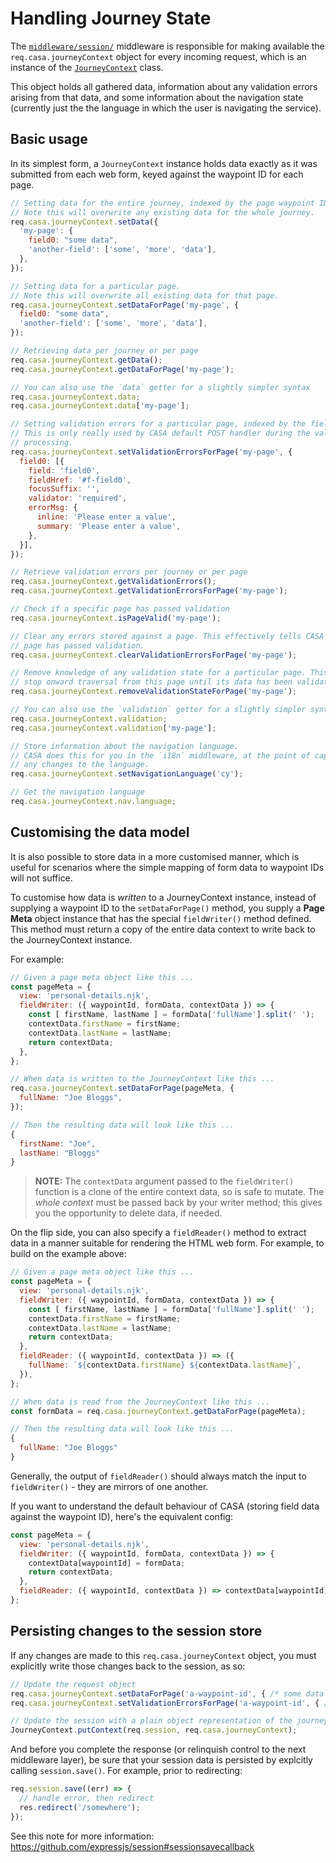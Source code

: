 # Handling Journey State

The [`middleware/session/`](../../middleware/session/) middleware is responsible for making available the `req.casa.journeyContext` object for every incoming request, which is an instance of the [`JourneyContext`](../../lib/JourneyContext.js) class.

This object holds all gathered data, information about any validation errors arising from that data, and some information about the navigation state (currently just the the language in which the user is navigating the service).

## Basic usage

In its simplest form, a `JourneyContext` instance holds data exactly as it was submitted from each web form, keyed against the waypoint ID for each page.

```javascript
// Setting data for the entire journey, indexed by the page waypoint ID.
// Note this will overwrite any existing data for the whole journey.
req.casa.journeyContext.setData({
  'my-page': {
    field0: "some data",
    'another-field': ['some', 'more', 'data'],
  },
});
```

```javascript
// Setting data for a particular page.
// Note this will overwrite all existing data for that page.
req.casa.journeyContext.setDataForPage('my-page', {
  field0: "some data",
  'another-field': ['some', 'more', 'data'],
});
```

```javascript
// Retrieving data per journey or per page
req.casa.journeyContext.getData();
req.casa.journeyContext.getDataForPage('my-page');

// You can also use the `data` getter for a slightly simpler syntax
req.casa.journeyContext.data;
req.casa.journeyContext.data['my-page'];
```

```javascript
// Setting validation errors for a particular page, indexed by the field name.
// This is only really used by CASA default POST handler during the validation
// processing.
req.casa.journeyContext.setValidationErrorsForPage('my-page', {
  field0: [{
    field: 'field0',
    fieldHref: '#f-field0',
    focusSuffix: '',
    validator: 'required',
    errorMsg: {
      inline: 'Please enter a value',
      summary: 'Please enter a value',
    },
  }],
});
```

```javascript
// Retrieve validation errors per journey or per page
req.casa.journeyContext.getValidationErrors();
req.casa.journeyContext.getValidationErrorsForPage('my-page');

// Check if a specific page has passed validation
req.casa.journeyContext.isPageValid('my-page');

// Clear any errors stored against a page. This effectively tells CASA that the
// page has passed validation.
req.casa.journeyContext.clearValidationErrorsForPage('my-page');

// Remove knowledge of any validation state for a particular page. This will
// stop onward traversal from this page until its data has been validated again.
req.casa.journeyContext.removeValidationStateForPage('my-page');

// You can also use the `validation` getter for a slightly simpler syntax
req.casa.journeyContext.validation;
req.casa.journeyContext.validation['my-page'];
```

```javascript
// Store information about the navigation language.
// CASA does this for you in the `i18n` middleware, at the point of capturing
// any changes to the language.
req.casa.journeyContext.setNavigationLanguage('cy');

// Get the navigation language
req.casa.journeyContext.nav.language;
```

## Customising the data model

It is also possible to store data in a more customised manner, which is useful for scenarios where the simple mapping of form data to waypoint IDs will not suffice.

To customise how data is _written_ to a JourneyContext instance, instead of supplying a waypoint ID to the `setDataForPage()` method, you supply a **Page Meta** object instance that has the special `fieldWriter()` method defined. This method must return a copy of the entire data context to write back to the JourneyContext instance.

For example:

```javascript
// Given a page meta object like this ...
const pageMeta = {
  view: 'personal-details.njk',
  fieldWriter: ({ waypointId, formData, contextData }) => {
    const [ firstName, lastName ] = formData['fullName'].split(' ');
    contextData.firstName = firstName;
    contextData.lastName = lastName;
    return contextData;
  },
};

// When data is written to the JourneyContext like this ...
req.casa.journeyContext.setDataForPage(pageMeta, {
  fullName: "Joe Bloggs",
});

// Then the resulting data will look like this ...
{
  firstName: "Joe",
  lastName: "Bloggs"
}
```

> **NOTE:** The `contextData` argument passed to the `fieldWriter()` function is a clone of the entire context data, so is safe to mutate. The _whole context_ must be passed back by your writer method; this gives you the opportunity to delete data, if needed.

On the flip side, you can also specify a `fieldReader()` method to extract data in a manner suitable for rendering the HTML web form. For example, to build on the example above:

```javascript
// Given a page meta object like this ...
const pageMeta = {
  view: 'personal-details.njk',
  fieldWriter: ({ waypointId, formData, contextData }) => {
    const [ firstName, lastName ] = formData['fullName'].split(' ');
    contextData.firstName = firstName;
    contextData.lastName = lastName;
    return contextData;
  },
  fieldReader: ({ waypointId, contextData }) => ({
    fullName: `${contextData.firstName} ${contextData.lastName}`,
  }),
};

// When data is read from the JourneyContext like this ...
const formData = req.casa.journeyContext.getDataForPage(pageMeta);

// Then the resulting data will look like this ...
{
  fullName: "Joe Bloggs"
}
```

Generally, the output of `fieldReader()` should always match the input to `fieldWriter()` - they are mirrors of one another.

If you want to understand the default behaviour of CASA (storing field data against the waypoint ID), here's the equivalent config:

```javascript
const pageMeta = {
  view: 'personal-details.njk',
  fieldWriter: ({ waypointId, formData, contextData }) => {
    contextData[waypointId] = formData;
    return contextData;
  },
  fieldReader: ({ waypointId, contextData }) => contextData[waypointId],
};
```

## Persisting changes to the session store

If any changes are made to this `req.casa.journeyContext` object, you must explicitly write those changes back to the session, as so:

```javascript
// Update the request object
req.casa.journeyContext.setDataForPage('a-waypoint-id', { /* some data */ });
req.casa.journeyContext.setValidationErrorsForPage('a-waypoint-id', { /* errors */});

// Update the session with a plain object representation of the journey context
JourneyContext.putContext(req.session, req.casa.journeyContext);
```

And before you complete the response (or relinquish control to the next middleware layer), be sure that your session data is persisted by explcitly calling `session.save()`. For example, prior to redirecting:

```javascript
req.session.save((err) => {
  // handle error, then redirect
  res.redirect('/somewhere');
});
```

See this note for more information: https://github.com/expressjs/session#sessionsavecallback